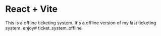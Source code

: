 # React + Vite

This is a offline ticketing system. It's a offline version of my last ticketing system. enjoy# ticket_system_offline

